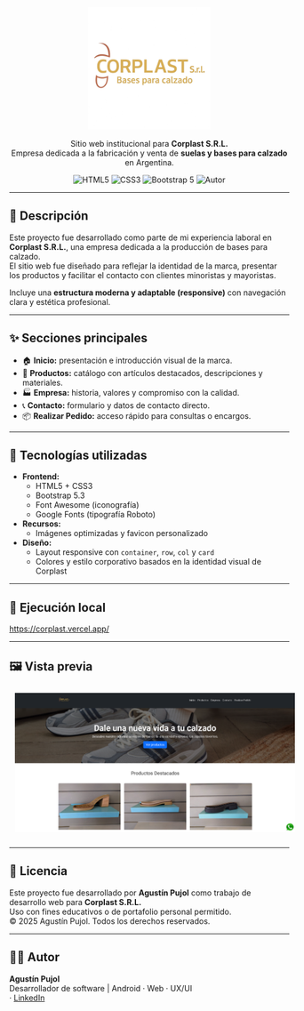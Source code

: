 <p align="center">
  <img src="img/logo4.png" alt="Corplast logo" width="220"/>
</p>

<p align="center">
  Sitio web institucional para <b>Corplast S.R.L.</b><br/>
  Empresa dedicada a la fabricación y venta de <b>suelas y bases para calzado</b> en Argentina.
</p>

<p align="center">
  <img src="https://img.shields.io/badge/HTML5-%23E34F26.svg?&style=flat&logo=html5&logoColor=white" alt="HTML5"/>
  <img src="https://img.shields.io/badge/CSS3-%231572B6.svg?&style=flat&logo=css3&logoColor=white" alt="CSS3"/>
  <img src="https://img.shields.io/badge/Bootstrap-5.3-7952B3?style=flat&logo=bootstrap&logoColor=white" alt="Bootstrap 5"/>
  <img src="https://img.shields.io/badge/Hecho%20por-Agustín%20Pujol-orange" alt="Autor"/>
</p>

---

## 🏢 Descripción

Este proyecto fue desarrollado como parte de mi experiencia laboral en **Corplast S.R.L.**, una empresa dedicada a la producción de bases para calzado.  
El sitio web fue diseñado para reflejar la identidad de la marca, presentar los productos y facilitar el contacto con clientes minoristas y mayoristas.

Incluye una **estructura moderna y adaptable (responsive)** con navegación clara y estética profesional.

---

## ✨ Secciones principales

- 🏠 **Inicio:** presentación e introducción visual de la marca.  
- 🧱 **Productos:** catálogo con artículos destacados, descripciones y materiales.  
- 🏭 **Empresa:** historia, valores y compromiso con la calidad.  
- 📞 **Contacto:** formulario y datos de contacto directo.  
- 📦 **Realizar Pedido:** acceso rápido para consultas o encargos.

---

## 🧰 Tecnologías utilizadas

- **Frontend:**
  - HTML5 + CSS3
  - Bootstrap 5.3
  - Font Awesome (iconografía)
  - Google Fonts (tipografía Roboto)
- **Recursos:**
  - Imágenes optimizadas y favicon personalizado
- **Diseño:**
  - Layout responsive con `container`, `row`, `col` y `card`
  - Colores y estilo corporativo basados en la identidad visual de Corplast

---

## 🚀 Ejecución local

https://corplast.vercel.app/

---

## 🖼️ Vista previa

<p align="center">
<img src="img/preview.png" alt="Vista general del sitio" width="600" style="margin:10px"/>
</p>

---

## 📄 Licencia

Este proyecto fue desarrollado por **Agustín Pujol** como trabajo de desarrollo web para **Corplast S.R.L.**  
Uso con fines educativos o de portafolio personal permitido.  
© 2025 Agustín Pujol. Todos los derechos reservados.

---

## 👨‍💻 Autor

**Agustín Pujol**  
Desarrollador de software | Android · Web · UX/UI  
· [LinkedIn]([https://www.linkedin.com/in/agustinpujol12](https://www.linkedin.com/in/agustinpujol/))
